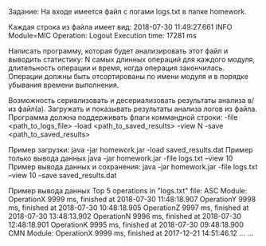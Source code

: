 Задание:
На входе имеется файл с логами logs.txt в папке homework.

Каждая строка из файла имеет вид:
2018-07-30 11:49:27.661 INFO Module=MIC Operation: Logout  Execution time: 17281 ms

Написать программу, которая будет анализировать этот файл и выводить статистику:
N самых длинных операций для каждого модуля, длительность операции и время, когда операция закончилась. 
Операции должны быть отсортированы по имени модуля и в порядке убывания времени выполнения.

Возможность сериализовать и десериализовать результаты анализа в/из файл(а).
 Загружать и показывать результаты анализа логов из файла.
 Программа должна поддерживать флаги коммандной строки:
-file <path_to_logs_file>
-load <path_to_saved_results>
-view N
-save <path_to_saved_results>

Пример загрузки: java -jar homework.jar -load saved_results.dat
Пример только вывода данных java -jar homework.jar -file logs.txt –view 10
Пример вывода данных и сохранения: 
java -jar homework.jar -file logs.txt –view 10 –save saved_results.dat

Пример вывода данных
Top 5 operations in "logs.txt" file:
ASC Module:
    OperationX 9999 ms, finished at 2018-07-30 11:48:18.907
OperationY 9998 ms, finished at 2018-07-30 10:48:18.905
OperationZ 9997 ms, finished at 2018-07-30 13:48:13.902
OperationN 9996 ms, finished at 2018-07-30 12:48:18.901
OperationK 9995 ms, finished at 2018-07-30 09:48:18.900
CMN Module:
    OperationX 9999 ms, finished at 2017-12-21 14:51:46.12
    ...
...     
